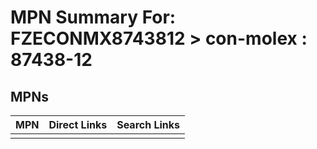



# MPN Summary For: FZECONMX8743812 > con-molex : 87438-12

## MPNs
  

|MPN|Direct Links|Search Links|
| :--- | :--- | :--- |
||||
